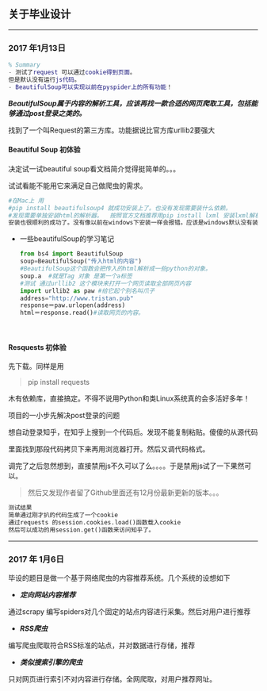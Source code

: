 ## 关于毕业设计

------

### 2017 年1月13日

```matlab
% Summary
- 测试了request 可以通过cookie得到页面。
但是默认没有运行js代码。
- BeautifulSoup可以实现以前在pyspider上的所有功能！
```



***BeautifulSoup属于内容的解析工具，应该再找一款合适的网页爬取工具，包括能够通过post登录之类的。***

找到了一个叫Request的第三方库。功能据说比官方库urllib2要强大

#### Beautiful Soup  初体验

决定试一试beautiful soup看文档简介觉得挺简单的。。。

试试看能不能用它来满足自己做爬虫的需求。

```python
#在Mac上 用
#pip install beautifulsoup4 就成功安装上了。也没有发现需要装什么依赖。
#发现需要单独安装html的解析器。  按照官方文档推荐用pip install lxml 安装lxml解析器。
安装也很顺利的成功了。没有像以前在windows下安装一样会报错。应该是windows默认没有装C库吧。

```

- 一些beautifulSoup的学习笔记

  ```python
  from bs4 import BeautifulSoup
  soup=BeautifulSoup("传入html的内容")
  #BeautifulSoup这个函数会把传入的html解析成一些python的对象。
  soup.a  #就是Tag 对象 是第一个a标签
  #测试 通过urllib2 这个模块来打开一个网页读取全部网页内容
  import urllib2 as paw #给它起个别名叫爪子
  address="http://www.tristan.pub"
  response＝paw.urlopen(address)
  html＝response.read()#读取网页的内容。
  ```

  ​

#### Resquests 初体验

先下载。同样是用

> pip install requests

木有依赖库，直接搞定。不得不说用Python和类Linux系统真的会多活好多年！

项目的一小步先解决post登录的问题

想自动登录知乎，在知乎上搜到一个代码后。发现不能复制粘贴。傻傻的从源代码

里面找到那段代码拷贝下来再用浏览器打开。然后又调代码格式。

调完了之后忽然想到，直接禁用js不久可以了么。。。。于是禁用js试了一下果然可以。

> 然后又发现作者留了Github里面还有12月份最新更新的版本。。。

```python
测试结果
简单通过刚才扒的代码生成了一个cookie
通过requests 的session.cookies.load()函数载入cookie
然后可以成功的用session.get()函数来访问知乎了。
```





------

### 2017 年 1月6日

毕设的题目是做一个基于网络爬虫的内容推荐系统。几个系统的设想如下

- ***定向网站内容推荐***

通过scrapy 编写spiders对几个固定的站点内容进行采集。然后对用户进行推荐

- ***RSS爬虫***

编写爬虫爬取符合RSS标准的站点，并对数据进行存储，推荐

- ***类似搜索引擎的爬虫***

只对网页进行索引不对内容进行存储。全网爬取，对用户推荐网址。